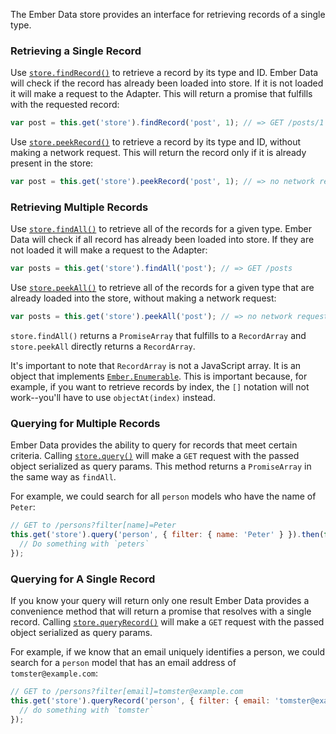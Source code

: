 The Ember Data store provides an interface for retrieving records of a single
type.

### Retrieving a Single Record

Use [`store.findRecord()`](http://emberjs.com/api/data/classes/DS.Store.html#method_findRecord)
to retrieve a record by its type and ID. Ember Data will check if the record has already been loaded into store. If it is not loaded it will make a request to the Adapter. This will return a promise that fulfills with the requested record:

```javascript
var post = this.get('store').findRecord('post', 1); // => GET /posts/1
```

Use [`store.peekRecord()`](http://emberjs.com/api/data/classes/DS.Store.html#method_peekRecord)
to retrieve a record by its type and ID, without making a network request.
This will return the record only if it is already present in the store:

```javascript
var post = this.get('store').peekRecord('post', 1); // => no network request
```

### Retrieving Multiple Records

Use [`store.findAll()`](http://emberjs.com/api/data/classes/DS.Store.html#method_findAll)
to retrieve all of the records for a given type. Ember Data will check if all record has already been loaded into store. If they are not loaded it will make a request to the Adapter:

```javascript
var posts = this.get('store').findAll('post'); // => GET /posts
```

Use [`store.peekAll()`](http://emberjs.com/api/data/classes/DS.Store.html#method_peekAll)
to retrieve all of the records for a given type that are already loaded into 
the store, without making a network request:

```javascript
var posts = this.get('store').peekAll('post'); // => no network request
```

`store.findAll()` returns a `PromiseArray` that fulfills to a
`RecordArray` and `store.peekAll` directly returns a `RecordArray`.

It's important to note that `RecordArray` is not a JavaScript array.  It is
an object that implements [`Ember.Enumerable`][1]. This is important because,
for example, if you want to retrieve records by index, the `[]` notation will
not work--you'll have to use `objectAt(index)` instead.

[1]: http://emberjs.com/api/classes/Ember.Enumerable.html

### Querying for Multiple Records

Ember Data provides the ability to query for records that meet certain criteria. Calling
[`store.query()`](http://emberjs.com/api/data/classes/DS.Store.html#method_query)
will make a `GET` request with the passed object serialized as query params. This method returns
a `PromiseArray` in the same way as `findAll`.

For example, we could search for all `person` models who have the name of
`Peter`:

```javascript
// GET to /persons?filter[name]=Peter
this.get('store').query('person', { filter: { name: 'Peter' } }).then(function(peters) {
  // Do something with `peters`
});
```

### Querying for A Single Record

If you know your query will return only one result Ember Data provides
a convenience method that will return a promise that resolves with a
single record. Calling
[`store.queryRecord()`](http://emberjs.com/api/data/classes/DS.Store.html#method_queryRecord)
will make a `GET` request with the passed object serialized as query params.

For example, if we know that an email uniquely identifies a person, we could search for a `person` model that has an email address of
`tomster@example.com`:

```javascript
// GET to /persons?filter[email]=tomster@example.com
this.get('store').queryRecord('person', { filter: { email: 'tomster@example.com' } }).then(function(tomster) {
  // do something with `tomster`
});
```
